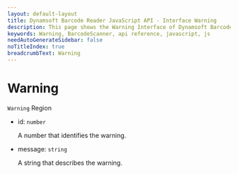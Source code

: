 ```yaml
---
layout: default-layout
title: Dynamsoft Barcode Reader JavaScript API - Interface Warning
description: This page shows the Warning Interface of Dynamsoft Barcode Reader JavaScript SDK.
keywords: Warning, BarcodeScanner, api reference, javascript, js
needAutoGenerateSidebar: false
noTitleIndex: true
breadcrumbText: Warning
---
```


# Warning

`Warning` Region

* id: `number`

  A number that identifies the warning.

* message: `string`

  A string that describes the warning.
